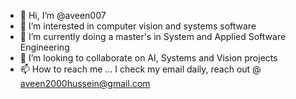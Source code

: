 - 👋 Hi, I’m @aveen007
- 👀 I’m interested in computer vision and systems software
- 🌱 I’m currently doing a master's in System and Applied Software Engineering
- 💞️ I’m looking to collaborate on AI, Systems and Vision projects
- 📫 How to reach me ... I check my email daily, reach out @ aveen2000hussein@gmail.com

<!---
aveen007/aveen007 is a ✨ special ✨ repository because its `README.md` (this file) appears on your GitHub profile.
You can click the Preview link to take a look at your changes.
--->
